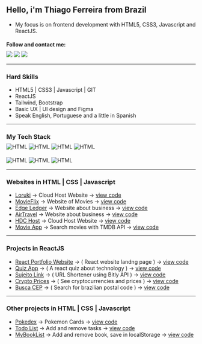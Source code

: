 ## Hello, i'm Thiago Ferreira from Brazil

- My focus is on frontend development with HTML5, CSS3, Javascript and ReactJS. 

#### Follow and contact me:
<div style="display: inline_block; margin:-10px 0 15px 0;">
  <a href="https://www.linkedin.com/in/thiagowfer" target="_blank"><img src="https://img.shields.io/badge/LinkedIn-0077B5?style=for-the-badge&logo=linkedin&logoColor=white" target="_blank"></a>
  <a href="https://instagram.com/thiagowfer" target="_blank"><img src="https://img.shields.io/badge/-Instagram-%23E4405F?style=for-the-badge&logo=instagram&logoColor=white" target="_blank"></a> 
  <a href="https://behance.net/thiagowfer" target="_blank"><img src="https://img.shields.io/badge/-Behance-blue?style=for-the-badge&logo=behance&logoColor=white" target="_blank"></a>  
  
  
</div>

---

### Hard Skills
- HTML5 | CSS3 | Javascript | GIT 
- ReactJS  
- Tailwind, Bootstrap
- Basic UX | UI design and Figma 
- Speak English, Portuguese and a little in Spanish

---

### My Tech Stack 

<div style="display: inline_block; margin:-10px 0 15px 0;">
 <img align="center" alt="HTML" src="https://img.shields.io/badge/HTML5-E34F26?style=for-the-badge&logo=html5&logoColor=white">
 <img align="center" alt="HTML" src="https://img.shields.io/badge/CSS3-1572B6?style=for-the-badge&logo=css3&logoColor=white">
 <img align="center" alt="HTML" src="https://img.shields.io/badge/JavaScript-323330?style=for-the-badge&logo=javascript&logoColor=F7DF1E">
 <img align="center" alt="HTML" src="https://img.shields.io/badge/React-20232A?style=for-the-badge&logo=react&logoColor=61DAFB">
<br> <br> 
 <img align="center" alt="HTML" src="https://img.shields.io/badge/Tailwind_CSS-38B2AC?style=for-the-badge&logo=tailwind-css&logoColor=white">
 <img align="center" alt="HTML" src="https://img.shields.io/badge/styled--components-DB7093?style=for-the-badge&logo=styled-components&logoColor=white">
 <img align="center" alt="HTML" src="https://img.shields.io/badge/Material--UI-0081CB?style=for-the-badge&logo=material-ui&logoColor=white">

</div> 

---

### Websites in HTML | CSS | Javascript
- [Loruki](https://ioruki.netlify.app) -> Cloud Host Website -> [view code](https://github.com/thiagowfer/loruki-website )
- [MovieFlix](https://thiagowfer.github.io/movie-website/) -> Website of Movies -> [view code](https://github.com/thiagowfer/movie-website) 
- [Edge Ledger](https://thiagowfer.github.io/edge-ledger/) -> Website about business -> [view code](https://github.com/thiagowfer/edge-ledger)
- [AirTravel](https://thiagowfer.github.io/airtravel/) -> Website about business -> [view code](https://github.com/thiagowfer/airtravel)
- [HDC Host](https://thiagowfer.github.io/hdc-host/) -> Cloud Host Website -> [view code](https://github.com/thiagowfer/hdc-host ) 
- [Movie App](https://thiagowfer.github.io/movie-app/) -> Search movies with TMDB API -> [view code](https://github.com/thiagowfer/movie-app )

---

### Projects in ReactJS
- [React Portfolio Website](https://react-portfolio-dev.netlify.app) -> ( React website landng page ) -> [view code](https://github.com/thiagowfer/react-portfolio)
- [Quiz App](https://reacttech-quiz.vercel.app/) -> ( A react quiz about technology ) -> [view code](https://github.com/thiagowfer/react-quiz)
- [Sujeito Link](https://sujeito-link.netlify.app) -> ( URL Shortener using Bitly API ) -> [view code](https://github.com/thiagowfer/sujeitolink)
- [Crypto Prices](https://react-cryptoprices.netlify.app) -> ( See cryptocurrencies and prices ) -> [view code](https://github.com/thiagowfer/crypto-prices)
- [Busca CEP](https://react-busca-cep.netlify.app) -> ( Search for brazilian postal code ) -> [view code](https://github.com/thiagowfer/busca-cep)

---

### Other projects in HTML | CSS | Javascript
- [Pokedex](https://thiagowfer.github.io/pokedex) ->  Pokemon Cards  -> [view code](https://github.com/thiagowfer/pokedex)
- [Todo List](https://thiagowfer.github.io/todo-list-js/) ->  Add and remove tasks -> [view code](https://github.com/thiagowfer/todo-list-js)
- [MyBookList](https://thiagowfer.github.io/mybooklist-app/) -> Add and remove book, save in localStorage -> [view code](https://github.com/thiagowfer/mybooklist-app) 
